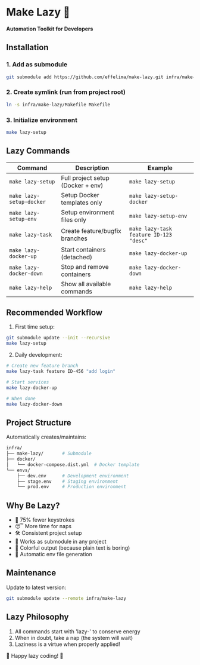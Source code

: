 # Make Lazy 🦥

**Automation Toolkit for Developers**

## Installation

### 1. Add as submodule
```bash
git submodule add https://github.com/effelima/make-lazy.git infra/make-lazy
```

### 2. Create symlink (run from project root)

```bash
ln -s infra/make-lazy/Makefile Makefile
```

### 3. Initialize environment

```bash
make lazy-setup
```

## Lazy Commands

| Command               | Description                              | Example                              |
|-----------------------|------------------------------------------|--------------------------------------|
| `make lazy-setup`     | Full project setup (Docker + env)        | `make lazy-setup`                   |
| `make lazy-setup-docker` | Setup Docker templates only           | `make lazy-setup-docker`            |
| `make lazy-setup-env`  | Setup environment files only            | `make lazy-setup-env`               |
| `make lazy-task`       | Create feature/bugfix branches          | `make lazy-task feature ID-123 "desc"` |
| `make lazy-docker-up`  | Start containers (detached)             | `make lazy-docker-up`               |
| `make lazy-docker-down`| Stop and remove containers              | `make lazy-docker-down`             |
| `make lazy-help`       | Show all available commands             | `make lazy-help`                    |

## Recommended Workflow

1. First time setup:

```bash
git submodule update --init --recursive
make lazy-setup
```

2. Daily development:

```bash
# Create new feature branch
make lazy-task feature ID-456 "add login"

# Start services
make lazy-docker-up

# When done
make lazy-docker-down
```

## Project Structure

Automatically creates/maintains:

```bash
infra/
├── make-lazy/       # Submodule
├── docker/
│   └── docker-compose.dist.yml  # Docker template
└── envs/
    ├── dev.env      # Development environment
    ├── stage.env    # Staging environment
    └── prod.env     # Production environment

```

## Why Be Lazy?

* 🚀 75% fewer keystrokes
* 😴 More time for naps
* 🛠️ Consistent project setup
* 🔄 Works as submodule in any project
* 🎨 Colorful output (because plain text is boring)
* 🤖 Automatic env file generation

## Maintenance

Update to latest version:

```bash
git submodule update --remote infra/make-lazy
```

## Lazy Philosophy

1. All commands start with 'lazy-' to conserve energy
2. When in doubt, take a nap (the system will wait)
3. Laziness is a virtue when properly applied!

🦥 Happy lazy coding! 🛌